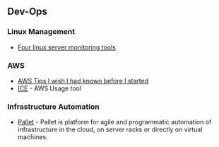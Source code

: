 ## Dev-Ops

### Linux Management
* [Four linux server monitoring tools](http://aarvik.dk/four-linux-server-monitoring-and-management-tools/)


### AWS
* [AWS Tips I wish I had known before I started](http://wblinks.com/notes/aws-tips-i-wish-id-known-before-i-started/)
* [ICE](https://github.com/Netflix/ice) - AWS Usage tool

### Infrastructure Automation
* [Pallet](http://palletops.com/doc/first-steps/) - Pallet is platform for agile and programmatic automation of infrastructure in the cloud, on server racks or directly on virtual machines.
